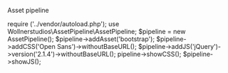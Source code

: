 Asset pipeline

require ('../vendor/autoload.php');
use Wollnerstudios\AssetPipeline\AssetPipeline;
$pipeline = new AssetPipeline();
$pipeline->addAsset('bootstrap');
$pipeline->addCSS('Open Sans')->withoutBaseURL();
$pipeline->addJS('jQuery')->version('2.1.4')->withoutBaseURL();
pipeline->showCSS();
$pipeline->showJS();
